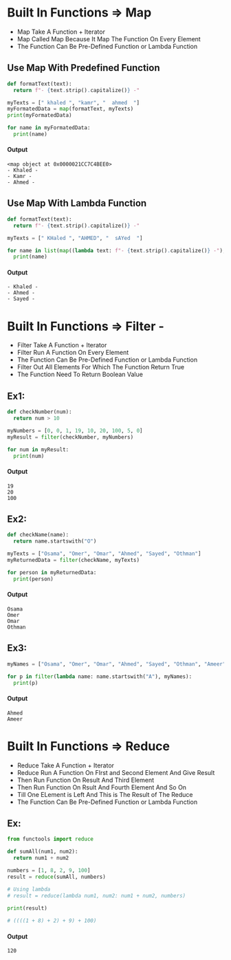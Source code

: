 # Built In Functions => Map
- Map Take A Function + Iterator
- Map Called Map Because It Map The Function On Every Element
- The Function Can Be Pre-Defined Function or Lambda Function

## Use Map With Predefined Function
```python []
def formatText(text):
  return f"- {text.strip().capitalize()} -"

myTexts = [" khaled ", "kamr", "  ahmed  "]
myFormatedData = map(formatText, myTexts)
print(myFormatedData)   

for name in myFormatedData:
  print(name)
```
#### Output
```
<map object at 0x0000021CC7C4BEE0>
- Khaled -
- Kamr -
- Ahmed -
```

## Use Map With Lambda Function
```python []
def formatText(text):
  return f"- {text.strip().capitalize()} -"

myTexts = [" KHaled ", "AHMED", "  sAYed  "]

for name in list(map((lambda text: f"- {text.strip().capitalize()} -"), myTexts)):
  print(name)
```
#### Output
```
- Khaled -
- Ahmed -
- Sayed -
```

# Built In Functions => Filter - 
- Filter Take A Function + Iterator
- Filter Run A Function On Every Element
- The Function Can Be Pre-Defined Function or Lambda Function
- Filter Out All Elements For Which The Function Return True
- The Function Need To Return Boolean Value

## Ex1:
```python []
def checkNumber(num):
  return num > 10

myNumbers = [0, 0, 1, 19, 10, 20, 100, 5, 0]
myResult = filter(checkNumber, myNumbers)

for num in myResult:
  print(num)
```
#### Output
```
19
20
100
```

## Ex2:
```python []
def checkName(name):
  return name.startswith("O")

myTexts = ["Osama", "Omer", "Omar", "Ahmed", "Sayed", "Othman"]
myReturnedData = filter(checkName, myTexts)

for person in myReturnedData:
  print(person)
```
#### Output
```
Osama
Omer
Omar
Othman
```

## Ex3:
```python []
myNames = ["Osama", "Omer", "Omar", "Ahmed", "Sayed", "Othman", "Ameer"]

for p in filter(lambda name: name.startswith("A"), myNames):
  print(p)
```
#### Output
```
Ahmed
Ameer
```

# Built In Functions => Reduce 
- Reduce Take A Function + Iterator
- Reduce Run A Function On FIrst and Second Element And Give Result
- Then Run Function On Result And Third Element
- Then Run Function On Rsult And Fourth Element And So On
- Till One ELement is Left And This is The Result of The Reduce
- The Function Can Be Pre-Defined Function or Lambda Function

## Ex:
```python []
from functools import reduce

def sumAll(num1, num2):
  return num1 + num2

numbers = [1, 8, 2, 9, 100]
result = reduce(sumAll, numbers)

# Using lambda
# result = reduce(lambda num1, num2: num1 + num2, numbers)
 
print(result)  

# ((((1 + 8) + 2) + 9) + 100)
```
#### Output
```
120
```